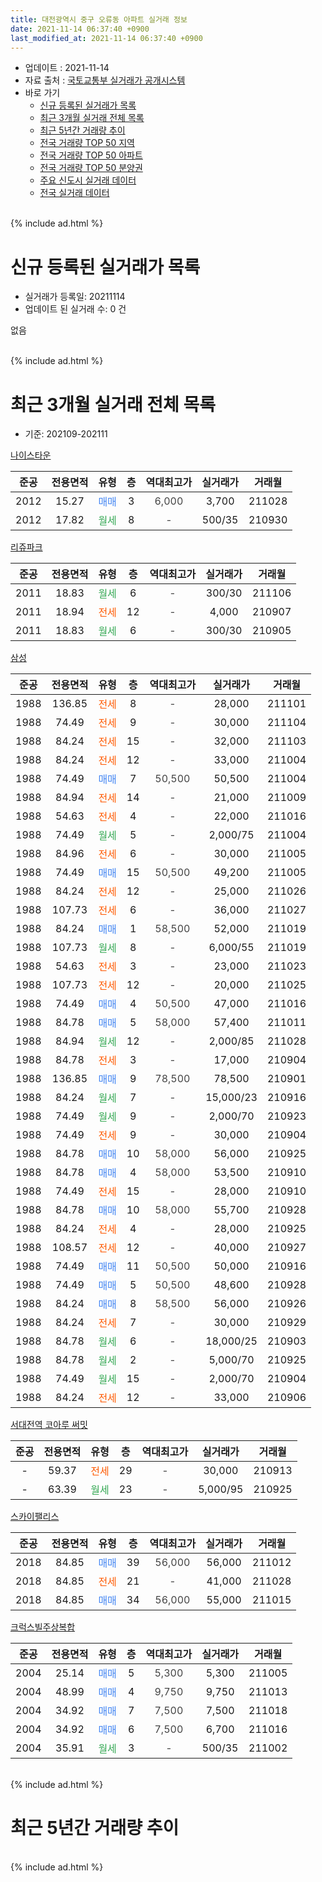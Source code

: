 ```yaml
---
title: 대전광역시 중구 오류동 아파트 실거래 정보
date: 2021-11-14 06:37:40 +0900
last_modified_at: 2021-11-14 06:37:40 +0900
---
```


* 업데이트 : 2021-11-14
* 자료 출처 : [국토교통부 실거래가 공개시스템](http://rt.molit.go.kr)
* 바로 가기
    * [신규 등록된 실거래가 목록](#신규-등록된-실거래가-목록)
    * [최근 3개월 실거래 전체 목록](#최근-3개월-실거래-전체-목록)
    * [최근 5년간 거래량 추이](#최근-5년간-거래량-추이)
    * [전국 거래량 TOP 50 지역](https://inasie.github.io/apt-trade-info/최근-3개월-전국에서-가장-거래가-많이-발생한-지역)
    * [전국 거래량 TOP 50 아파트](https://inasie.github.io/apt-trade-info/최근-3개월-전국에서-가장-거래가-많이-발생한-아파트)
    * [전국 거래량 TOP 50 분양권](https://inasie.github.io/apt-trade-info/최근-3개월-전국에서-가장-거래가-많이-발생한-분양권)
    * [주요 신도시 실거래 데이터](https://inasie.github.io/apt-trade-info/주요-신도시)
    * [전국 실거래 데이터](https://inasie.github.io/apt-trade-info/전국)
<br>
{% include ad.html %}
<br>

# 신규 등록된 실거래가 목록
* 실거래가 등록일: 20211114
* 업데이트 된 실거래 수: 0 건

없음

<br>
{% include ad.html %}
<br>

# 최근 3개월 실거래 전체 목록
* 기준: 202109-202111


[나이스타운](https://search.naver.com/search.naver?query=%EB%8C%80%EC%A0%84%EA%B4%91%EC%97%AD%EC%8B%9C+%EC%A4%91%EA%B5%AC+%EC%98%A4%EB%A5%98%EB%8F%99+%EB%82%98%EC%9D%B4%EC%8A%A4%ED%83%80%EC%9A%B4)

|준공|전용면적|유형|층|역대최고가|실거래가|거래월|
|:---:|:---:|:---:|:---:|:---:|:---:|:---:|
|2012|15.27|<span style="color:#4285f3">매매</span>|3|<span style="color:#444444">6,000</span>|3,700|211028|
|2012|17.82|<span style="color:#34a853">월세</span>|8|<span style="color:#444444">-</span>|500/35|210930|

[리쥬파크](https://search.naver.com/search.naver?query=%EB%8C%80%EC%A0%84%EA%B4%91%EC%97%AD%EC%8B%9C+%EC%A4%91%EA%B5%AC+%EC%98%A4%EB%A5%98%EB%8F%99+%EB%A6%AC%EC%A5%AC%ED%8C%8C%ED%81%AC)

|준공|전용면적|유형|층|역대최고가|실거래가|거래월|
|:---:|:---:|:---:|:---:|:---:|:---:|:---:|
|2011|18.83|<span style="color:#34a853">월세</span>|6|<span style="color:#444444">-</span>|300/30|211106|
|2011|18.94|<span style="color:#ff5a00">전세</span>|12|<span style="color:#444444">-</span>|4,000|210907|
|2011|18.83|<span style="color:#34a853">월세</span>|6|<span style="color:#444444">-</span>|300/30|210905|

[삼성](https://search.naver.com/search.naver?query=%EB%8C%80%EC%A0%84%EA%B4%91%EC%97%AD%EC%8B%9C+%EC%A4%91%EA%B5%AC+%EC%98%A4%EB%A5%98%EB%8F%99+%EC%82%BC%EC%84%B1)

|준공|전용면적|유형|층|역대최고가|실거래가|거래월|
|:---:|:---:|:---:|:---:|:---:|:---:|:---:|
|1988|136.85|<span style="color:#ff5a00">전세</span>|8|<span style="color:#444444">-</span>|28,000|211101|
|1988|74.49|<span style="color:#ff5a00">전세</span>|9|<span style="color:#444444">-</span>|30,000|211104|
|1988|84.24|<span style="color:#ff5a00">전세</span>|15|<span style="color:#444444">-</span>|32,000|211103|
|1988|84.24|<span style="color:#ff5a00">전세</span>|12|<span style="color:#444444">-</span>|33,000|211004|
|1988|74.49|<span style="color:#4285f3">매매</span>|7|<span style="color:#444444">50,500</span>|50,500|211004|
|1988|84.94|<span style="color:#ff5a00">전세</span>|14|<span style="color:#444444">-</span>|21,000|211009|
|1988|54.63|<span style="color:#ff5a00">전세</span>|4|<span style="color:#444444">-</span>|22,000|211016|
|1988|74.49|<span style="color:#34a853">월세</span>|5|<span style="color:#444444">-</span>|2,000/75|211004|
|1988|84.96|<span style="color:#ff5a00">전세</span>|6|<span style="color:#444444">-</span>|30,000|211005|
|1988|74.49|<span style="color:#4285f3">매매</span>|15|<span style="color:#444444">50,500</span>|49,200|211005|
|1988|84.24|<span style="color:#ff5a00">전세</span>|12|<span style="color:#444444">-</span>|25,000|211026|
|1988|107.73|<span style="color:#ff5a00">전세</span>|6|<span style="color:#444444">-</span>|36,000|211027|
|1988|84.24|<span style="color:#4285f3">매매</span>|1|<span style="color:#444444">58,500</span>|52,000|211019|
|1988|107.73|<span style="color:#34a853">월세</span>|8|<span style="color:#444444">-</span>|6,000/55|211019|
|1988|54.63|<span style="color:#ff5a00">전세</span>|3|<span style="color:#444444">-</span>|23,000|211023|
|1988|107.73|<span style="color:#ff5a00">전세</span>|12|<span style="color:#444444">-</span>|20,000|211025|
|1988|74.49|<span style="color:#4285f3">매매</span>|4|<span style="color:#444444">50,500</span>|47,000|211016|
|1988|84.78|<span style="color:#4285f3">매매</span>|5|<span style="color:#444444">58,000</span>|57,400|211011|
|1988|84.94|<span style="color:#34a853">월세</span>|12|<span style="color:#444444">-</span>|2,000/85|211028|
|1988|84.78|<span style="color:#ff5a00">전세</span>|3|<span style="color:#444444">-</span>|17,000|210904|
|1988|136.85|<span style="color:#4285f3">매매</span>|9|<span style="color:#444444">78,500</span>|78,500|210901|
|1988|84.24|<span style="color:#34a853">월세</span>|7|<span style="color:#444444">-</span>|15,000/23|210916|
|1988|74.49|<span style="color:#34a853">월세</span>|9|<span style="color:#444444">-</span>|2,000/70|210923|
|1988|74.49|<span style="color:#ff5a00">전세</span>|9|<span style="color:#444444">-</span>|30,000|210904|
|1988|84.78|<span style="color:#4285f3">매매</span>|10|<span style="color:#444444">58,000</span>|56,000|210925|
|1988|84.78|<span style="color:#4285f3">매매</span>|4|<span style="color:#444444">58,000</span>|53,500|210910|
|1988|74.49|<span style="color:#ff5a00">전세</span>|15|<span style="color:#444444">-</span>|28,000|210910|
|1988|84.78|<span style="color:#4285f3">매매</span>|10|<span style="color:#444444">58,000</span>|55,700|210928|
|1988|84.24|<span style="color:#ff5a00">전세</span>|4|<span style="color:#444444">-</span>|28,000|210925|
|1988|108.57|<span style="color:#ff5a00">전세</span>|12|<span style="color:#444444">-</span>|40,000|210927|
|1988|74.49|<span style="color:#4285f3">매매</span>|11|<span style="color:#444444">50,500</span>|50,000|210916|
|1988|74.49|<span style="color:#4285f3">매매</span>|5|<span style="color:#444444">50,500</span>|48,600|210928|
|1988|84.24|<span style="color:#4285f3">매매</span>|8|<span style="color:#444444">58,500</span>|56,000|210926|
|1988|84.24|<span style="color:#ff5a00">전세</span>|7|<span style="color:#444444">-</span>|30,000|210929|
|1988|84.78|<span style="color:#34a853">월세</span>|6|<span style="color:#444444">-</span>|18,000/25|210903|
|1988|84.78|<span style="color:#34a853">월세</span>|2|<span style="color:#444444">-</span>|5,000/70|210925|
|1988|74.49|<span style="color:#34a853">월세</span>|15|<span style="color:#444444">-</span>|2,000/70|210904|
|1988|84.24|<span style="color:#ff5a00">전세</span>|12|<span style="color:#444444">-</span>|33,000|210906|


<script async src="//pagead2.googlesyndication.com/pagead/js/adsbygoogle.js"></script>
<!-- 기본 -->
<ins class="adsbygoogle"
     style="display:block"
     data-ad-client="ca-pub-2446590836940007"
     data-ad-slot="1659523306"
     data-ad-format="auto"
     data-full-width-responsive="true"></ins>
<script>
(adsbygoogle = window.adsbygoogle || []).push({});
</script>


[서대전역 코아루 써밋](https://search.naver.com/search.naver?query=%EB%8C%80%EC%A0%84%EA%B4%91%EC%97%AD%EC%8B%9C+%EC%A4%91%EA%B5%AC+%EC%98%A4%EB%A5%98%EB%8F%99+%EC%84%9C%EB%8C%80%EC%A0%84%EC%97%AD+%EC%BD%94%EC%95%84%EB%A3%A8+%EC%8D%A8%EB%B0%8B)

|준공|전용면적|유형|층|역대최고가|실거래가|거래월|
|:---:|:---:|:---:|:---:|:---:|:---:|:---:|
|-|59.37|<span style="color:#ff5a00">전세</span>|29|<span style="color:#444444">-</span>|30,000|210913|
|-|63.39|<span style="color:#34a853">월세</span>|23|<span style="color:#444444">-</span>|5,000/95|210925|

[스카이팰리스](https://search.naver.com/search.naver?query=%EB%8C%80%EC%A0%84%EA%B4%91%EC%97%AD%EC%8B%9C+%EC%A4%91%EA%B5%AC+%EC%98%A4%EB%A5%98%EB%8F%99+%EC%8A%A4%EC%B9%B4%EC%9D%B4%ED%8C%B0%EB%A6%AC%EC%8A%A4)

|준공|전용면적|유형|층|역대최고가|실거래가|거래월|
|:---:|:---:|:---:|:---:|:---:|:---:|:---:|
|2018|84.85|<span style="color:#4285f3">매매</span>|39|<span style="color:#444444">56,000</span>|56,000|211012|
|2018|84.85|<span style="color:#ff5a00">전세</span>|21|<span style="color:#444444">-</span>|41,000|211028|
|2018|84.85|<span style="color:#4285f3">매매</span>|34|<span style="color:#444444">56,000</span>|55,000|211015|

[크럭스빌주상복합](https://search.naver.com/search.naver?query=%EB%8C%80%EC%A0%84%EA%B4%91%EC%97%AD%EC%8B%9C+%EC%A4%91%EA%B5%AC+%EC%98%A4%EB%A5%98%EB%8F%99+%ED%81%AC%EB%9F%AD%EC%8A%A4%EB%B9%8C%EC%A3%BC%EC%83%81%EB%B3%B5%ED%95%A9)

|준공|전용면적|유형|층|역대최고가|실거래가|거래월|
|:---:|:---:|:---:|:---:|:---:|:---:|:---:|
|2004|25.14|<span style="color:#4285f3">매매</span>|5|<span style="color:#444444">5,300</span>|5,300|211005|
|2004|48.99|<span style="color:#4285f3">매매</span>|4|<span style="color:#444444">9,750</span>|9,750|211013|
|2004|34.92|<span style="color:#4285f3">매매</span>|7|<span style="color:#444444">7,500</span>|7,500|211018|
|2004|34.92|<span style="color:#4285f3">매매</span>|6|<span style="color:#444444">7,500</span>|6,700|211016|
|2004|35.91|<span style="color:#34a853">월세</span>|3|<span style="color:#444444">-</span>|500/35|211002|


<br>
{% include ad.html %}
<br>

# 최근 5년간 거래량 추이


<div style="width:100%;">
    <canvas id="deal_progress" height="200"></canvas>
</div>

<script>
new Chart(document.getElementById("deal_progress"), {
    type: 'line',
    data: {
        labels: ['201611','201612','201701','201702','201703','201704','201705','201706','201707','201708','201709','201710','201711','201712','201801','201802','201803','201804','201805','201806','201807','201808','201809','201810','201811','201812','201901','201902','201903','201904','201905','201906','201907','201908','201909','201910','201911','201912','202001','202002','202003','202004','202005','202006','202007','202008','202009','202010','202011','202012','202101','202102','202103','202104','202105','202106','202107','202108','202109','202110','202111'],
        datasets: [{
            label: '매매',
            pointRadius: 1,
            data: [13, 12, 6, 17, 17, 11, 10, 19, 18, 14, 20, 17, 16, 22, 20, 14, 24, 15, 22, 18, 17, 22, 26, 22, 19, 11, 17, 13, 14, 13, 38, 22, 18, 17, 20, 30, 60, 25, 10, 14, 13, 11, 30, 25, 14, 15, 8, 13, 16, 12, 10, 9, 13, 24, 25, 15, 15, 15, 7, 12, 0],
            borderColor: "rgba(255, 201, 14, 1)",
            backgroundColor: "rgba(255, 201, 14, 0.5)",
            fill: false,
            lineTension: 0
        },{
            label: '전월세',
            pointRadius: 1,
            data: [17, 14, 10, 15, 13, 17, 10, 10, 7, 18, 13, 13, 15, 13, 19, 13, 20, 13, 12, 21, 26, 23, 24, 23, 22, 21, 35, 22, 17, 9, 10, 17, 9, 14, 9, 18, 26, 18, 23, 24, 20, 16, 21, 21, 31, 30, 12, 22, 29, 19, 24, 17, 27, 40, 51, 22, 22, 20, 17, 13, 4],
            borderColor: "rgba(0, 141, 185, 1)",
            backgroundColor: "rgba(0, 141, 185, 0.5)",
            fill: false,
            lineTension: 0
        }
        ]
    },
    options: {
        responsive: true,
        title: {
            display: false
        },
        tooltips: {
            mode: 'index',
            intersect: false
        },
        hover: {
            mode: 'nearest',
            intersect: true
        },
        scales: {
            xAxes: [{
                display: true,
                scaleLabel: {
                    display: true,
                    labelString: '년/월'
                }
            }],
            yAxes: [{
                display: true,
                ticks: {
                    suggestedMin: 0,
                },
                scaleLabel: {
                    display: true,
                    labelString: '실거래 수'
                }
            }]
        }
    }
});

</script>


<br>
{% include ad.html %}
<br>

